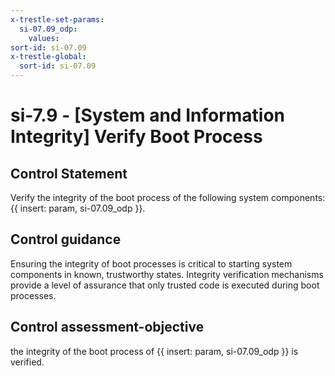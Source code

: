 ```yaml
---
x-trestle-set-params:
  si-07.09_odp:
    values:
sort-id: si-07.09
x-trestle-global:
  sort-id: si-07.09
---
```


# si-7.9 - \[System and Information Integrity\] Verify Boot Process

## Control Statement

Verify the integrity of the boot process of the following system components: {{ insert: param, si-07.09_odp }}.

## Control guidance

Ensuring the integrity of boot processes is critical to starting system components in known, trustworthy states. Integrity verification mechanisms provide a level of assurance that only trusted code is executed during boot processes.

## Control assessment-objective

the integrity of the boot process of {{ insert: param, si-07.09_odp }} is verified.
